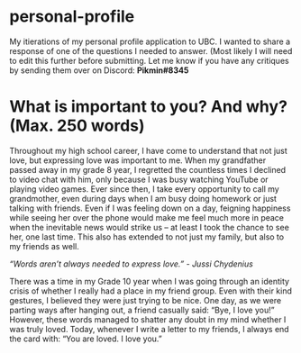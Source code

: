 # personal-profile
My itierations of my personal profile application to UBC. I wanted to share a response of one of the questions I needed to answer. (Most likely I will need to edit this further before submitting. Let me know if you have any critiques by sending them over on Discord: **Pikmin#8345**

# What is important to you? And why? (Max. 250 words)
Throughout my high school career, I have come to understand that not just love, but expressing love was important to me. When my grandfather passed away in my grade 8 year, I regretted the countless times I declined to video chat with him, only because I was busy watching YouTube or playing video games. Ever since then, I take every opportunity to call my grandmother, even during days when I am busy doing homework or just talking with friends. Even if I was feeling down on a day, feigning happiness while seeing her over the phone would make me feel much more in peace when the inevitable news would strike us – at least I took the chance to see her, one last time. This also has extended to not just my family, but also to my friends as well. 

*“Words aren’t always needed to express love.” - Jussi Chydenius*

There was a time in my Grade 10 year when I was going through an identity crisis of whether I really had a place in my friend group. Even with their kind gestures, I believed they were just trying to be nice. One day, as we were parting ways after hanging out, a friend casually said: “Bye, I love you!” However, these words managed to shatter any doubt in my mind whether I was truly loved. Today, whenever I write a letter to my friends, I always end the card with: “You are loved. I love you.” 


